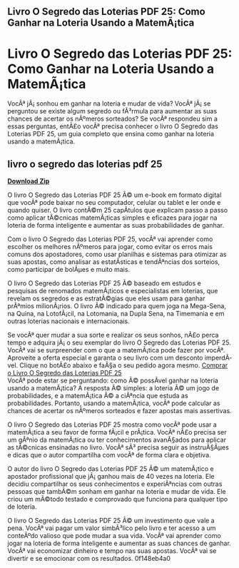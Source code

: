 ## Livro O Segredo das Loterias PDF 25: Como Ganhar na Loteria Usando a MatemÃ¡tica

  
# Livro O Segredo das Loterias PDF 25: Como Ganhar na Loteria Usando a MatemÃ¡tica
 
VocÃª jÃ¡ sonhou em ganhar na loteria e mudar de vida? VocÃª jÃ¡ se perguntou se existe algum segredo ou fÃ³rmula para aumentar as suas chances de acertar os nÃºmeros sorteados? Se vocÃª respondeu sim a essas perguntas, entÃ£o vocÃª precisa conhecer o livro O Segredo das Loterias PDF 25, um guia completo que ensina como ganhar na loteria usando a matemÃ¡tica.
 
## livro o segredo das loterias pdf 25


[**Download Zip**](https://www.google.com/url?q=https%3A%2F%2Ftinurll.com%2F2tLqJv&sa=D&sntz=1&usg=AOvVaw0_kCEobpGMZngZIpm9HVoY)

 
O livro O Segredo das Loterias PDF 25 Ã© um e-book em formato digital que vocÃª pode baixar no seu computador, celular ou tablet e ler onde e quando quiser. O livro contÃ©m 25 capÃ­tulos que explicam passo a passo como aplicar tÃ©cnicas matemÃ¡ticas simples e eficazes para jogar na loteria de forma inteligente e aumentar as suas probabilidades de ganhar.
 
Com o livro O Segredo das Loterias PDF 25, vocÃª vai aprender como escolher os melhores nÃºmeros para jogar, como evitar os erros mais comuns dos apostadores, como usar planilhas e sistemas para otimizar as suas apostas, como analisar as estatÃ­sticas e tendÃªncias dos sorteios, como participar de bolÃµes e muito mais.
 
O livro O Segredo das Loterias PDF 25 Ã© baseado em estudos e pesquisas de renomados matemÃ¡ticos e especialistas em loterias, que revelam os segredos e as estratÃ©gias que eles usam para ganhar prÃªmios milionÃ¡rios. O livro Ã© indicado para quem joga na Mega-Sena, na Quina, na LotofÃ¡cil, na Lotomania, na Dupla Sena, na Timemania e em outras loterias nacionais e internacionais.
 
Se vocÃª quer mudar a sua sorte e realizar os seus sonhos, nÃ£o perca tempo e adquira jÃ¡ o seu exemplar do livro O Segredo das Loterias PDF 25. VocÃª vai se surpreender com o que a matemÃ¡tica pode fazer por vocÃª. Aproveite a oferta especial e garanta o seu livro com um desconto imperdÃ­vel. Clique no botÃ£o abaixo e faÃ§a o seu pedido agora mesmo.
 [Comprar o Livro O Segredo das Loterias PDF 25](https://osegredodasloteriaspdf25.com.br)  
VocÃª pode estar se perguntando: como Ã© possÃ­vel ganhar na loteria usando a matemÃ¡tica? A resposta Ã© simples: a loteria Ã© um jogo de probabilidades, e a matemÃ¡tica Ã© a ciÃªncia que estuda as probabilidades. Portanto, usando a matemÃ¡tica, vocÃª pode calcular as chances de acertar os nÃºmeros sorteados e fazer apostas mais assertivas.
 
O livro O Segredo das Loterias PDF 25 mostra como vocÃª pode usar a matemÃ¡tica a seu favor de forma fÃ¡cil e prÃ¡tica. VocÃª nÃ£o precisa ser um gÃªnio da matemÃ¡tica ou ter conhecimentos avanÃ§ados para aplicar as tÃ©cnicas ensinadas no livro. VocÃª sÃ³ precisa seguir as instruÃ§Ãµes e dicas que o autor compartilha com vocÃª de forma clara e objetiva.
 
O autor do livro O Segredo das Loterias PDF 25 Ã© um matemÃ¡tico e apostador profissional que jÃ¡ ganhou mais de 40 vezes na loteria. Ele decidiu compartilhar os seus conhecimentos e experiÃªncias com outras pessoas que tambÃ©m sonham em ganhar na loteria e mudar de vida. Ele criou um mÃ©todo testado e comprovado que funciona para qualquer tipo de loteria.
 
O livro O Segredo das Loterias PDF 25 Ã© um investimento que vale a pena. VocÃª vai pagar um valor simbÃ³lico pelo livro e ter acesso a um conteÃºdo valioso que pode mudar a sua vida. VocÃª vai aprender como jogar na loteria de forma inteligente e aumentar as suas chances de ganhar. VocÃª vai economizar dinheiro e tempo nas suas apostas. VocÃª vai se divertir e se emocionar com os resultados.
 0f148eb4a0
